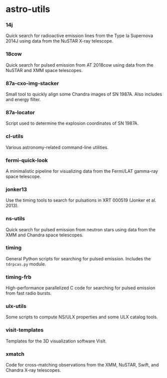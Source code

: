 # astro-utils

### 14j
Quick search for radioactive emission lines from the Type Ia Supernova 2014J using data from the NuSTAR X-ray telescope.

### 18cow
Quick search for pulsed emission from AT 2018cow using data from the NuSTAR and XMM space telescopes.

### 87a-cxo-img-stacker
Small tool to quickly align some Chandra images of SN 1987A. Also includes and energy filter.

### 87a-locator
Script used to determine the explosion coordinates of SN 1987A.

### cl-utils
Various astronomy-related command-line utilities.

### fermi-quick-look
A minimalistic pipeline for visualizing data from the Fermi/LAT gamma-ray space telescope.

### jonker13
Use the timing tools to search for pulsations in XRT 000519 (Jonker et al. 2013).

### ns-utils
Quick search for pulsed emission from neutron stars using data from the XMM and Chandra space telescopes.

### timing
General Python scripts for searching for pulsed emission. Includes the `tdrpcas.py` module.

### timing-frb
High-performance parallelized C code for searching for pulsed emission from fast radio bursts.

### ulx-utils
Some scripts to compute NS/ULX properties and some ULX catalog tools.

### visit-templates
Templates for the 3D visualization software VisIt.

### xmatch
Code for cross-matching observations from the XMM, NuSTAR, Swift, and Chandra X-ray telescopes.

